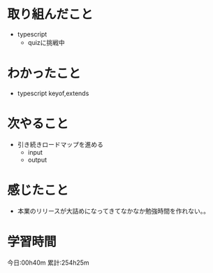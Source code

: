 # 取り組んだこと
  - typescript
    - quizに挑戦中

# わかったこと
  - typescript keyof,extends

# 次やること
  - 引き続きロードマップを進める
    - input
    - output

# 感じたこと
  - 本業のリリースが大詰めになってきてなかなか勉強時間を作れない。。

# 学習時間
今日:00h40m
累計:254h25m
